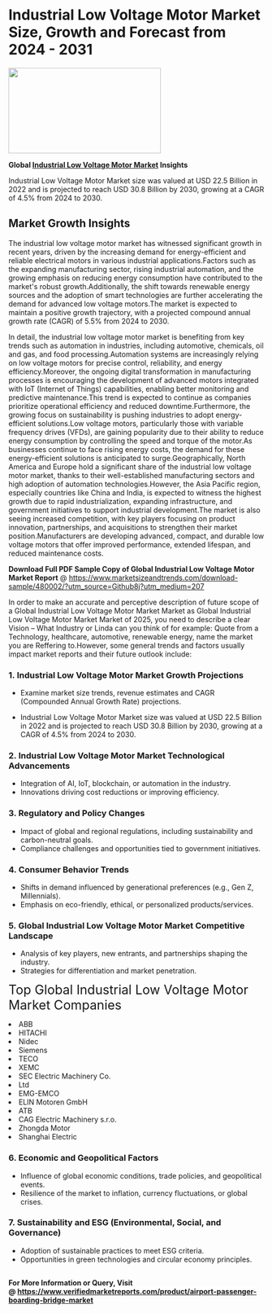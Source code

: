 <H1>Industrial Low Voltage Motor Market Size, Growth and Forecast from 2024 - 2031</H1><img class="aligncenter size-medium wp-image-584254" src="https://thirdeyenews.in/wp-content/uploads/2024/09/Global-Market-Research-300x168.jpeg" alt="" width="300" height="168" /><p><strong>Global&nbsp;<a href="https://www.marketsizeandtrends.com/download-sample/480002/?utm_source=Github8j?utm_medium=207">Industrial Low Voltage Motor Market</a> Insights</strong></p><p>Industrial Low Voltage Motor Market size was valued at USD 22.5 Billion in 2022 and is projected to reach USD 30.8 Billion by 2030, growing at a CAGR of 4.5% from 2024 to 2030.</p><p><h2>Market Growth Insights</h2> <p>The industrial low voltage motor market has witnessed significant growth in recent years, driven by the increasing demand for energy-efficient and reliable electrical motors in various industrial applications.Factors such as the expanding manufacturing sector, rising industrial automation, and the growing emphasis on reducing energy consumption have contributed to the market's robust growth.Additionally, the shift towards renewable energy sources and the adoption of smart technologies are further accelerating the demand for advanced low voltage motors.The market is expected to maintain a positive growth trajectory, with a projected compound annual growth rate (CAGR) of 5.5% from 2024 to 2030.</p> <p>In detail, the industrial low voltage motor market is benefiting from key trends such as automation in industries, including automotive, chemicals, oil and gas, and food processing.Automation systems are increasingly relying on low voltage motors for precise control, reliability, and energy efficiency.Moreover, the ongoing digital transformation in manufacturing processes is encouraging the development of advanced motors integrated with IoT (Internet of Things) capabilities, enabling better monitoring and predictive maintenance.This trend is expected to continue as companies prioritize operational efficiency and reduced downtime.Furthermore, the growing focus on sustainability is pushing industries to adopt energy-efficient solutions.Low voltage motors, particularly those with variable frequency drives (VFDs), are gaining popularity due to their ability to reduce energy consumption by controlling the speed and torque of the motor.As businesses continue to face rising energy costs, the demand for these energy-efficient solutions is anticipated to surge.Geographically, North America and Europe hold a significant share of the industrial low voltage motor market, thanks to their well-established manufacturing sectors and high adoption of automation technologies.However, the Asia Pacific region, especially countries like China and India, is expected to witness the highest growth due to rapid industrialization, expanding infrastructure, and government initiatives to support industrial development.The market is also seeing increased competition, with key players focusing on product innovation, partnerships, and acquisitions to strengthen their market position.Manufacturers are developing advanced, compact, and durable low voltage motors that offer improved performance, extended lifespan, and reduced maintenance costs.</p> <p><span class=""><strong>Download Full PDF Sample Copy of Global Industrial Low Voltage Motor Market Report</strong> @ <a href="https://www.marketsizeandtrends.com/download-sample/480002/?utm_source=Github8j?utm_medium=207" target="_blank">https://www.marketsizeandtrends.com/download-sample/480002/?utm_source=Github8j?utm_medium=207</a></span></p><p>In order to make an accurate and perceptive description of future scope of a Global&nbsp;Industrial Low Voltage Motor Market Market as Global&nbsp;Industrial Low Voltage Motor Market Market of 2025, you need to describe a clear Vision &ndash; What Industry or Linda can you think of for example: Quote from a Technology, healthcare, automotive, renewable energy, name the market you are Reffering to.However, some general trends and factors usually impact market reports and their future outlook include:</p><h3>1.&nbsp;<strong>Industrial Low Voltage Motor Market Growth Projections</strong></h3><ul><li>Examine market size trends, revenue estimates and CAGR (Compounded Annual Growth Rate) projections.</li><li><p>Industrial Low Voltage Motor Market size was valued at USD 22.5 Billion in 2022 and is projected to reach USD 30.8 Billion by 2030, growing at a CAGR of 4.5% from 2024 to 2030.</p></li></ul><h3>2.&nbsp;<strong>Industrial Low Voltage Motor Market Technological Advancements</strong></h3><ul><li>Integration of AI, IoT, blockchain, or automation in the industry.</li><li>Innovations driving cost reductions or improving efficiency.</li></ul><h3>3.&nbsp;<strong>Regulatory and Policy Changes</strong></h3><ul><li>Impact of global and regional regulations, including sustainability and carbon-neutral goals.</li><li>Compliance challenges and opportunities tied to government initiatives.</li></ul><h3>4.&nbsp;<strong>Consumer Behavior Trends</strong></h3><ul><li>Shifts in demand influenced by generational preferences (e.g., Gen Z, Millennials).</li><li>Emphasis on eco-friendly, ethical, or personalized products/services.</li></ul><h3>5.&nbsp;<strong>Global Industrial Low Voltage Motor Market Competitive Landscape</strong></h3><ul><li>Analysis of key players, new entrants, and partnerships shaping the industry.</li><li>Strategies for differentiation and market penetration.</li></ul><p data-pm-slice="1 1 []"><span style="color: inherit; font-family: inherit; font-size: 25px;">Top Global Industrial Low Voltage Motor Market Companies</span></p><div class="" data-test-id=""><p><li>ABB</li><li> HITACHI</li><li> Nidec</li><li> Siemens</li><li> TECO</li><li> XEMC</li><li> SEC Electric Machinery Co.</li><li>Ltd</li><li> EMG-EMCO</li><li> ELIN Motoren GmbH</li><li> ATB</li><li> CAG Electric Machinery s.r.o.</li><li> Zhongda Motor</li><li> Shanghai Electric</li></p></div><h3>6.&nbsp;<strong>Economic and Geopolitical Factors</strong></h3><ul><li>Influence of global economic conditions, trade policies, and geopolitical events.</li><li>Resilience of the market to inflation, currency fluctuations, or global crises.</li></ul><h3>7.&nbsp;<strong>Sustainability and ESG (Environmental, Social, and Governance)</strong></h3><ul><li>Adoption of sustainable practices to meet ESG criteria.</li><li>Opportunities in green technologies and circular economy principles.</li></ul><h2><strong style="font-size: 14px;">For More Information or Query, Visit @&nbsp;</strong><a style="background-color: #ffffff; font-size: 14px;" href="https://www.marketsizeandtrends.com/report/industrial-low-voltage-motor-market/" target="_blank">https://www.verifiedmarketreports.com/product/airport-passenger-boarding-bridge-market</a></h2>